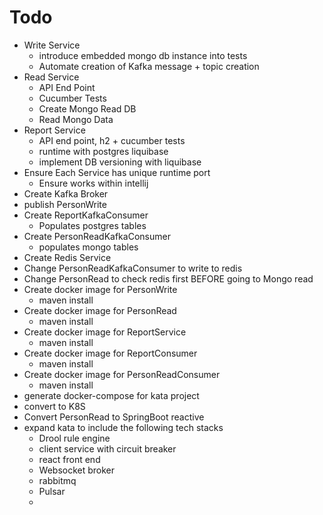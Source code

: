 # Todo

* Write Service
  * introduce embedded mongo db instance into tests
  * Automate creation of Kafka message + topic creation
* Read Service
  * API End Point
  * Cucumber Tests
  * Create Mongo Read DB
  * Read Mongo Data
* Report Service
  * API end point, h2 + cucumber tests
  * runtime with postgres liquibase
  * implement DB versioning with liquibase
* Ensure Each Service has unique runtime port
  * Ensure works within intellij
* Create Kafka Broker
* publish PersonWrite
* Create ReportKafkaConsumer
  * Populates postgres tables
* Create PersonReadKafkaConsumer
  * populates mongo tables
* Create Redis Service
* Change PersonReadKafkaConsumer to write to redis
* Change PersonRead to check redis first BEFORE going to Mongo read
* Create docker image for PersonWrite
  * maven install
* Create docker image for PersonRead
  * maven install
* Create docker image for ReportService
  * maven install   
* Create docker image for ReportConsumer
  * maven install
* Create docker image for PersonReadConsumer
  * maven install 
* generate docker-compose for kata project
* convert to K8S
* Convert PersonRead to SpringBoot reactive
* expand kata to include the following tech stacks
  * Drool rule engine
  * client service with circuit breaker
  * react front end 
  * Websocket broker
  * rabbitmq
  * Pulsar
  * 
	
